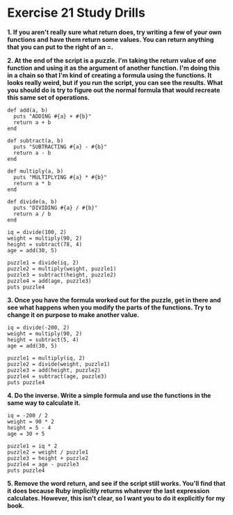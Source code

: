 # Exercise 21 Study Drills
**1. If you aren't really sure what return does, try writing a few of your own functions and have them return some values. You can return anything that you can put to the right of an =.**



**2. At the end of the script is a puzzle. I'm taking the return value of one function and using it as the argument of another function. I'm doing this in a chain so that I'm kind of creating a formula using the functions. It looks really weird, but if you run the script, you can see the results. What you should do is try to figure out the normal formula that would recreate this same set of operations.**

```
def add(a, b)
  puts "ADDING #{a} + #{b}"
  return a + b
end

def subtract(a, b)
  puts "SUBTRACTING #{a} - #{b}"
  return a - b
end

def multiply(a, b)
  puts "MULTIPLYING #{a} * #{b}"
  return a * b
end

def divide(a, b)
  puts "DIVIDING #{a} / #{b}"
  return a / b
end

iq = divide(100, 2)
weight = multiply(90, 2)
height = subtract(78, 4)
age = add(30, 5)

puzzle1 = divide(iq, 2)
puzzle2 = multiply(weight, puzzle1)
puzzle3 = subtract(height, puzzle2)
puzzle4 = add(age, puzzle3)
puts puzzle4
```

**3. Once you have the formula worked out for the puzzle, get in there and see what happens when you modify the parts of the functions. Try to change it on purpose to make another value.**

```
iq = divide(-200, 2)
weight = multiply(90, 2)
height = subtract(5, 4)
age = add(30, 5)

puzzle1 = multiply(iq, 2)
puzzle2 = divide(weight, puzzle1)
puzzle3 = add(height, puzzle2)
puzzle4 = subtract(age, puzzle3)
puts puzzle4
```

**4. Do the inverse. Write a simple formula and use the functions in the same way to calculate it.**

```
iq = -200 / 2
weight = 90 * 2
height = 5 - 4
age = 30 + 5

puzzle1 = iq * 2
puzzle2 = weight / puzzle1
puzzle3 = height + puzzle2
puzzle4 = age - puzzle3
puts puzzle4
```

**5. Remove the word return, and see if the script still works. You'll find that it does because Ruby implicitly returns whatever the last expression calculates. However, this isn't clear, so I want you to do it explicitly for my book.**
